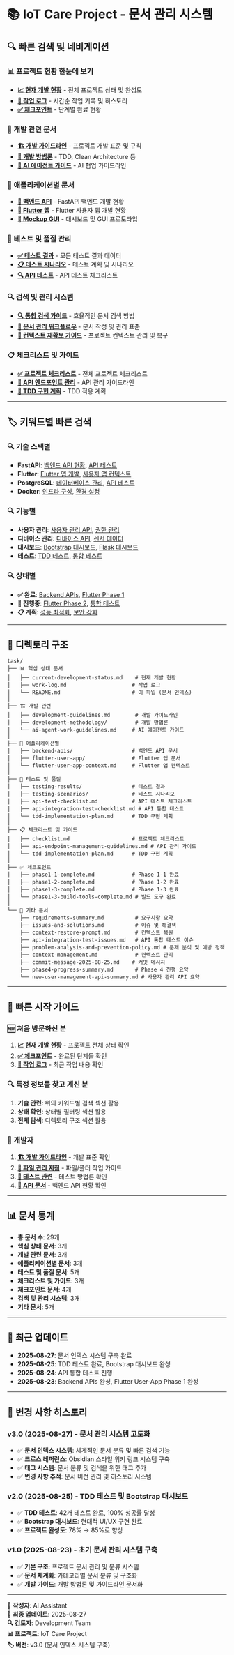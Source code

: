 # 📚 IoT Care Project - 문서 관리 시스템

## 🔍 **빠른 검색 및 네비게이션**

### **📊 프로젝트 현황 한눈에 보기**
- **[📈 현재 개발 현황](current-development-status.md)** - 전체 프로젝트 상태 및 완성도
- **[📝 작업 로그](work-log.md)** - 시간순 작업 기록 및 히스토리
- **[✅ 체크포인트](checkpoints/)** - 단계별 완료 현황

### **🔧 개발 관련 문서**
- **[🏗️ 개발 가이드라인](development-guidelines.md)** - 프로젝트 개발 표준 및 규칙
- **[🧪 개발 방법론](development-methodology/)** - TDD, Clean Architecture 등
- **[🤖 AI 에이전트 가이드](ai-agent-work-guidelines.md)** - AI 협업 가이드라인

### **📱 애플리케이션별 문서**
- **[🔌 백엔드 API](backend-apis/)** - FastAPI 백엔드 개발 현황
- **[📱 Flutter 앱](flutter-user-app/)** - Flutter 사용자 앱 개발 현황
- **[🎨 Mockup GUI](../apps/mockup_gui/)** - 대시보드 및 GUI 프로토타입

### **🧪 테스트 및 품질 관리**
- **[✅ 테스트 결과](testing-results/)** - 모든 테스트 결과 데이터
- **[📋 테스트 시나리오](testing-scenarios/)** - 테스트 계획 및 시나리오
- **[🔍 API 테스트](api-test-checklist.md)** - API 테스트 체크리스트

### **🔍 검색 및 관리 시스템**
- **[🔍 통합 검색 가이드](search-guide.md)** - 효율적인 문서 검색 방법
- **[📝 문서 관리 워크플로우](document-workflow.md)** - 문서 작성 및 관리 표준
- **[🔄 컨텍스트 재확보 가이드](context-recovery-guide.md)** - 프로젝트 컨텍스트 관리 및 복구

### **📋 체크리스트 및 가이드**
- **[✅ 프로젝트 체크리스트](checklist.md)** - 전체 프로젝트 체크리스트
- **[🔗 API 엔드포인트 관리](api-endpoint-management-guidelines.md)** - API 관리 가이드라인
- **[🧪 TDD 구현 계획](tdd-implementation-plan.md)** - TDD 적용 계획

---

## 🏷️ **키워드별 빠른 검색**

### **🔍 기술 스택별**
- **FastAPI**: [백엔드 API 현황](backend-apis/current-status.md), [API 테스트](api-integration-test-checklist.md)
- **Flutter**: [Flutter 앱 개발](flutter-user-app/development-overview.md), [사용자 앱 컨텍스트](flutter-user-app-context.md)
- **PostgreSQL**: [데이터베이스 관리](../services/was-server/maintenance/database/), [API 테스트](api-integration-test-checklist.md)
- **Docker**: [인프라 구성](../services/was-server/docker-compose.yml), [환경 설정](../services/was-server/environment/)

### **🔍 기능별**
- **사용자 관리**: [사용자 관리 API](new-user-management-api-summary.md), [권한 관리](../services/was-server/maintenance/permissions/)
- **디바이스 관리**: [디바이스 API](backend-apis/current-status.md), [센서 데이터](../services/was-server/maintenance/data/)
- **대시보드**: [Bootstrap 대시보드](../apps/mockup_gui/user_dashboard_bootstrap/), [Flask 대시보드](../apps/mockup_gui/user_dashboard_flask/)
- **테스트**: [TDD 테스트](tdd-implementation-plan.md), [통합 테스트](api-integration-test-checklist.md)

### **🔍 상태별**
- **✅ 완료**: [Backend APIs](backend-apis/current-status.md), [Flutter Phase 1](flutter-user-app/development-overview.md)
- **🔄 진행중**: [Flutter Phase 2](current-development-status.md), [통합 테스트](current-development-status.md)
- **📋 계획**: [성능 최적화](current-development-status.md), [보안 강화](current-development-status.md)

---

## 📁 **디렉토리 구조**

```
task/
├── 📊 핵심 상태 문서
│   ├── current-development-status.md    # 현재 개발 현황
│   ├── work-log.md                     # 작업 로그
│   └── README.md                       # 이 파일 (문서 인덱스)
│
├── 🏗️ 개발 관련
│   ├── development-guidelines.md        # 개발 가이드라인
│   ├── development-methodology/         # 개발 방법론
│   └── ai-agent-work-guidelines.md     # AI 에이전트 가이드
│
├── 📱 애플리케이션별
│   ├── backend-apis/                   # 백엔드 API 문서
│   ├── flutter-user-app/               # Flutter 앱 문서
│   └── flutter-user-app-context.md     # Flutter 앱 컨텍스트
│
├── 🧪 테스트 및 품질
│   ├── testing-results/                # 테스트 결과
│   ├── testing-scenarios/              # 테스트 시나리오
│   ├── api-test-checklist.md           # API 테스트 체크리스트
│   ├── api-integration-test-checklist.md # API 통합 테스트
│   └── tdd-implementation-plan.md      # TDD 구현 계획
│
├── 📋 체크리스트 및 가이드
│   ├── checklist.md                    # 프로젝트 체크리스트
│   ├── api-endpoint-management-guidelines.md # API 관리 가이드
│   └── tdd-implementation-plan.md      # TDD 구현 계획
│
├── ✅ 체크포인트
│   ├── phase1-1-complete.md            # Phase 1-1 완료
│   ├── phase1-2-complete.md            # Phase 1-2 완료
│   ├── phase1-3-complete.md            # Phase 1-3 완료
│   └── phase1-3-build-tools-complete.md # 빌드 도구 완료
│
└── 📝 기타 문서
    ├── requirements-summary.md          # 요구사항 요약
    ├── issues-and-solutions.md          # 이슈 및 해결책
    ├── context-restore-prompt.md        # 컨텍스트 복원
    ├── api-integration-test-issues.md   # API 통합 테스트 이슈
    ├── problem-analysis-and-prevention-policy.md # 문제 분석 및 예방 정책
    ├── context-management.md            # 컨텍스트 관리
    ├── commit-message-2025-08-25.md    # 커밋 메시지
    ├── phase4-progress-summary.md       # Phase 4 진행 요약
    └── new-user-management-api-summary.md # 사용자 관리 API 요약
```

---

## 🚀 **빠른 시작 가이드**

### **🆕 처음 방문하신 분**
1. **[📈 현재 개발 현황](current-development-status.md)** - 프로젝트 전체 상태 확인
2. **[✅ 체크포인트](checkpoints/)** - 완료된 단계들 확인
3. **[📝 작업 로그](work-log.md)** - 최근 작업 내용 확인

### **🔍 특정 정보를 찾고 계신 분**
1. **기술 관련**: 위의 키워드별 검색 섹션 활용
2. **상태 확인**: 상태별 필터링 섹션 활용
3. **전체 탐색**: 디렉토리 구조 섹션 활용

### **📱 개발자**
1. **[🏗️ 개발 가이드라인](development-guidelines.md)** - 개발 표준 확인
2. **[📁 파일 관리 지침](development-guidelines/file-management-guidelines.md)** - 파일/폴더 작업 가이드
3. **[🧪 테스트 관련](testing-scenarios/)** - 테스트 방법론 확인
4. **[🔌 API 문서](backend-apis/)** - 백엔드 API 현황 확인

---

## 📊 **문서 통계**

- **총 문서 수**: 29개
- **핵심 상태 문서**: 3개
- **개발 관련 문서**: 3개
- **애플리케이션별 문서**: 3개
- **테스트 및 품질 문서**: 5개
- **체크리스트 및 가이드**: 3개
- **체크포인트 문서**: 4개
- **검색 및 관리 시스템**: 3개
- **기타 문서**: 5개

---

## 🔄 **최근 업데이트**

- **2025-08-27**: 문서 인덱스 시스템 구축 완료
- **2025-08-25**: TDD 테스트 완료, Bootstrap 대시보드 완성
- **2025-08-24**: API 통합 테스트 진행
- **2025-08-23**: Backend APIs 완성, Flutter User-App Phase 1 완성

---

## 📝 **변경 사항 히스토리**

### **v3.0 (2025-08-27) - 문서 관리 시스템 고도화**
- ✅ **문서 인덱스 시스템**: 체계적인 문서 분류 및 빠른 검색 기능
- ✅ **크로스 레퍼런스**: Obsidian 스타일 위키 링크 시스템 구축
- ✅ **태그 시스템**: 문서 분류 및 검색을 위한 태그 추가
- ✅ **변경 사항 추적**: 문서 버전 관리 및 히스토리 시스템

### **v2.0 (2025-08-25) - TDD 테스트 및 Bootstrap 대시보드**
- ✅ **TDD 테스트**: 42개 테스트 완료, 100% 성공률 달성
- ✅ **Bootstrap 대시보드**: 현대적 UI/UX 구현 완료
- ✅ **프로젝트 완성도**: 78% → 85%로 향상

### **v1.0 (2025-08-23) - 초기 문서 관리 시스템 구축**
- ✅ **기본 구조**: 프로젝트 문서 관리 및 분류 시스템
- ✅ **문서 체계화**: 카테고리별 문서 분류 및 구조화
- ✅ **개발 가이드**: 개발 방법론 및 가이드라인 문서화

---

**📝 작성자**: AI Assistant  
**📅 최종 업데이트**: 2025-08-27  
**🔍 검토자**: Development Team  
**📊 프로젝트**: IoT Care Project  
**🏷️ 버전**: v3.0 (문서 인덱스 시스템 구축)

